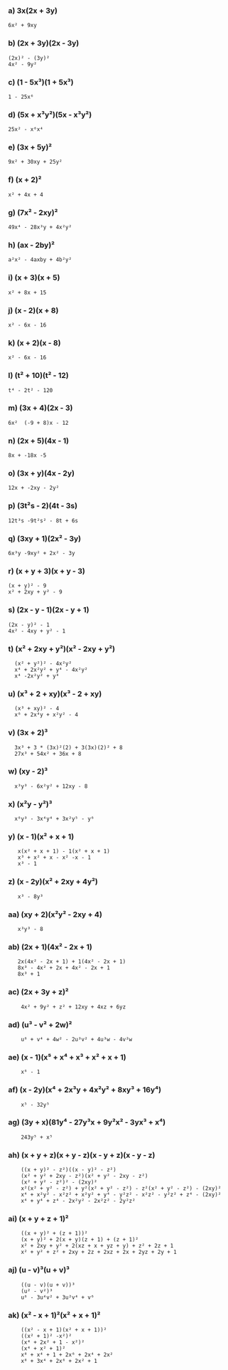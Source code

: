 ### a) 3x(2x + 3y)
    6x² + 9xy

### b) (2x + 3y)(2x - 3y)
    (2x)² - (3y)²
    4x² - 9y²

### c) (1 - 5x³)(1 + 5x³)
    1 - 25x⁶

### d) (5x + x³y²)(5x - x³y²)
    25x² - x⁶x⁴

### e) (3x + 5y)²
    9x² + 30xy + 25y²
    
### f) (x + 2)²
    x² + 4x + 4

### g) (7x² - 2xy)²
    49x⁴ - 28x³y + 4x²y²

### h) (ax - 2by)²
    a²x² - 4axby + 4b²y²

### i) (x + 3)(x + 5)
    x² + 8x + 15

### j) (x - 2)(x + 8)
    x² - 6x - 16

### k) (x + 2)(x - 8)
    x² - 6x - 16

### l) (t² + 10)(t² - 12) 
    t⁴ - 2t² - 120

### m) (3x + 4)(2x - 3)
    6x²  (-9 + 8)x - 12

### n) (2x + 5)(4x - 1)
    8x + -18x -5

### o) (3x + y)(4x - 2y)
    12x + -2xy - 2y²

### p) (3t²s - 2)(4t - 3s)
    12t³s -9t²s² - 8t + 6s

### q) (3xy + 1)(2x² - 3y)
    6x³y -9xy² + 2x² - 3y

### r) (x + y + 3)(x + y - 3)
    (x + y)² - 9
    x² + 2xy + y² - 9

### s) (2x - y - 1)(2x - y + 1)
    (2x - y)² - 1
    4x² - 4xy + y² - 1

### t) (x² + 2xy + y²)(x² - 2xy + y²)
      (x² + y²)² - 4x²y²
      x⁴ + 2x²y² + y⁴ - 4x²y²
      x⁴ -2x²y² + y⁴

### u) (x³ + 2 + xy)(x³ - 2 + xy)
      (x³ + xy)² - 4
      x⁶ + 2x⁴y + x²y² - 4

### v) (3x + 2)³
      3x³ + 3 * (3x)²(2) + 3(3x)(2)² + 8
      27x³ + 54x² + 36x + 8

### w) (xy - 2)³
      x³y³ - 6x²y² + 12xy - 8

### x) (x²y - y²)³
      x⁶y³ - 3x⁴y⁴ + 3x²y⁵ - y⁶

### y) (x - 1)(x² + x + 1)
       x(x² + x + 1) - 1(x² + x + 1)
       x³ + x² + x - x² -x - 1
       x³ - 1

### z) (x - 2y)(x² + 2xy + 4y²)
       x³ - 8y³

### aa) (xy + 2)(x²y² - 2xy + 4)
       x³y³ - 8

### ab) (2x + 1)(4x² - 2x + 1)
       2x(4x² - 2x + 1) + 1(4x² - 2x + 1)
       8x³ - 4x² + 2x + 4x² - 2x + 1
       8x³ + 1

### ac) (2x + 3y + z)²
        4x² + 9y² + z² + 12xy + 4xz + 6yz

### ad) (u³ - v² + 2w)²
        u⁶ + v⁴ + 4w² - 2u³v² + 4u³w - 4v²w

### ae) (x - 1)(x⁵ + x⁴ + x³ + x² + x + 1)
        x⁶ - 1

### af) (x - 2y)(x⁴ + 2x³y + 4x²y² + 8xy³ + 16y⁴)
        x⁵ - 32y⁵

### ag) (3y + x)(81y⁴ - 27y³x + 9y²x² - 3yx³ + x⁴)
        243y⁵ + x⁵

### ah) (x + y + z)(x + y - z)(x - y + z)(x - y - z)
        ((x + y)² - z²)((x - y)² - z²)
        (x² + y² + 2xy - z²)(x² + y² - 2xy - z²)
        (x² + y² - z²)² - (2xy)²
        x²(x² + y² - z²) + y²(x² + y² - z²) - z²(x² + y² - z²) - (2xy)²
        x⁴ + x²y² - x²z² + x²y² + y⁴ - y²z² - x²z² - y²z² + z⁴ - (2xy)²
        x⁴ + y⁴ + z⁴ - 2x²y² - 2x²z² - 2y²z²

### ai) (x + y + z + 1)²
        ((x + y)² + (z + 1))²
        (x + y)² + 2(x + y)(z + 1) + (z + 1)²
        x² + 2xy + y² + 2(xz + x + yz + y) + z² + 2z + 1
        x² + y² + z² + 2xy + 2z + 2xz + 2x + 2yz + 2y + 1

### aj) (u - v)³(u + v)³
        ((u - v)(u + v))³
        (u² - v²)³
        u⁶ - 3u⁴v² + 3u²v⁴ + v⁶

### ak) (x² - x + 1)²(x² + x + 1)²
        ((x² - x + 1)(x² + x + 1))²
        ((x² + 1)² -x²)²
        (x⁴ + 2x² + 1 - x²)²
        (x⁴ + x² + 1)²
        x⁸ + x⁴ + 1 + 2x⁶ + 2x⁴ + 2x² 
        x⁸ + 3x⁴ + 2x⁶ + 2x² + 1